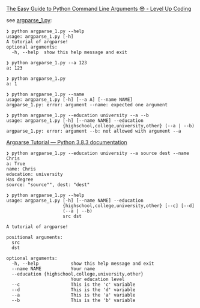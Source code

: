 

[The Easy Guide to Python Command Line Arguments 😎 - Level Up Coding ](https://levelup.gitconnected.com/the-easy-guide-to-python-command-line-arguments-96b4607baea1)

see [argparse_1.py](argparse_1.py):

```
❯ python argparse_1.py --help
usage: argparse_1.py [-h]
A tutorial of argparse!
optional arguments:
  -h, --help  show this help message and exit

❯ python argparse_1.py --a 123
a: 123

❯ python argparse_1.py
a: 1

❯ python argparse_1.py --name
usage: argparse_1.py [-h] [--a A] [--name NAME]
argparse_1.py: error: argument --name: expected one argument

❯ python argparse_1.py --education university --a --b
usage: argparse_1.py [-h] [--name NAME] --education
                     {highschool,college,university,other} (--a | --b)
argparse_1.py: error: argument --b: not allowed with argument --a

```

[Argparse Tutorial — Python 3.8.3 documentation ](https://docs.python.org/3/howto/argparse.html)

```
❯ python argparse_1.py --education university --a source dest --name Chris
a: True
name: Chris
education: university
Has degree
source: "source"", dest: "dest"

❯ python argparse_1.py --help                                             
usage: argparse_1.py [-h] [--name NAME] --education
                     {highschool,college,university,other} [--c] [--d]
                     (--a | --b)
                     src dst

A tutorial of argparse!

positional arguments:
  src
  dst

optional arguments:
  -h, --help            show this help message and exit
  --name NAME           Your name
  --education {highschool,college,university,other}
                        Your education level
  --c                   This is the 'c' variable
  --d                   This is the 'd' variable
  --a                   This is the 'a' variable
  --b                   This is the 'b' variable
  
```
